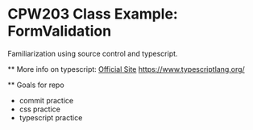 # CPW203 Class Example: FormValidation
Familiarization using source control and typescript.

** More info on typescript:
[Official Site](https://www.typescriptlang.org/)
https://www.typescriptlang.org/

** Goals for repo
- commit practice
- css practice
- typescript practice
